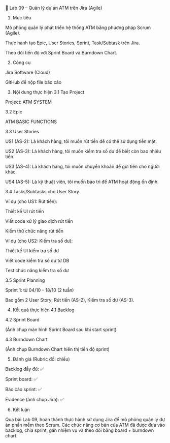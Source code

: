 📄 Lab 09 – Quản lý dự án ATM trên Jira (Agile)
1. Mục tiêu

Mô phỏng quản lý phát triển hệ thống ATM bằng phương pháp Scrum (Agile).

Thực hành tạo Epic, User Stories, Sprint, Task/Subtask trên Jira.

Theo dõi tiến độ với Sprint Board và Burndown Chart.

2. Công cụ

Jira Software (Cloud)

GitHub để nộp file báo cáo

3. Nội dung thực hiện
3.1 Tạo Project

Project: ATM SYSTEM

3.2 Epic

ATM BASIC FUNCTIONS

3.3 User Stories

US1 (AS-2): Là khách hàng, tôi muốn rút tiền để có thể sử dụng tiền mặt.

US2 (AS-3): Là khách hàng, tôi muốn kiểm tra số dư để biết còn bao nhiêu tiền.

US3 (AS-4): Là khách hàng, tôi muốn chuyển khoản để gửi tiền cho người khác.

US4 (AS-5): Là kỹ thuật viên, tôi muốn bảo trì để ATM hoạt động ổn định.

3.4 Tasks/Subtasks cho User Story

Ví dụ (cho US1: Rút tiền):

Thiết kế UI rút tiền

Viết code xử lý giao dịch rút tiền

Kiểm thử chức năng rút tiền

Ví dụ (cho US2: Kiểm tra số dư):

Thiết kế UI kiểm tra số dư

Viết code kiểm tra số dư từ DB

Test chức năng kiểm tra số dư

3.5 Sprint Planning

Sprint 1: từ 04/10 – 18/10 (2 tuần)

Bao gồm 2 User Story: Rút tiền (AS-2), Kiểm tra số dư (AS-3).

4. Kết quả thực hiện
4.1 Backlog

4.2 Sprint Board

(Ảnh chụp màn hình Sprint Board sau khi start sprint)

4.3 Burndown Chart

(Ảnh chụp Burndown Chart hiển thị tiến độ sprint)

5. Đánh giá (Rubric đối chiếu)

Backlog đầy đủ: ✅

Sprint board: ✅

Báo cáo sprint: ✅

Evidence (ảnh chụp Jira): ✅

6. Kết luận

Qua bài Lab 09, hoàn thành thực hành sử dụng Jira để mô phỏng quản lý dự án phần mềm theo Scrum. Các chức năng cơ bản của ATM đã được đưa vào backlog, chia sprint, gán nhiệm vụ và theo dõi bằng board + burndown chart.